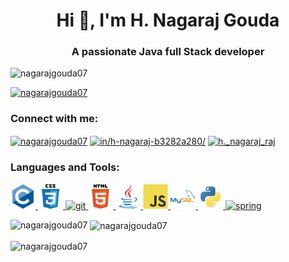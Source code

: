 <h1 align="center">Hi 👋, I'm H. Nagaraj Gouda</h1>
<h3 align="center">A passionate Java full Stack developer</h3>

<p align="left"> <img src="https://komarev.com/ghpvc/?username=nagarajgouda07&label=Profile%20views&color=0e75b6&style=flat" alt="nagarajgouda07" /> </p>

<p align="left"> <a href="https://twitter.com/nagarajgouda07" target="blank"><img src="https://img.shields.io/twitter/follow/nagarajgouda07?logo=twitter&style=for-the-badge" alt="nagarajgouda07" /></a> </p>

<h3 align="left">Connect with me:</h3>
<p align="left">
<a href="https://twitter.com/nagarajgouda07" target="blank"><img align="center" src="https://raw.githubusercontent.com/rahuldkjain/github-profile-readme-generator/master/src/images/icons/Social/twitter.svg" alt="nagarajgouda07" height="30" width="40" /></a>
<a href="https://linkedin.com/in/in/h-nagaraj-b3282a280/" target="blank"><img align="center" src="https://raw.githubusercontent.com/rahuldkjain/github-profile-readme-generator/master/src/images/icons/Social/linked-in-alt.svg" alt="in/h-nagaraj-b3282a280/" height="30" width="40" /></a>
<a href="https://instagram.com/h._nagaraj_raj" target="blank"><img align="center" src="https://raw.githubusercontent.com/rahuldkjain/github-profile-readme-generator/master/src/images/icons/Social/instagram.svg" alt="h._nagaraj_raj" height="30" width="40" /></a>
</p>

<h3 align="left">Languages and Tools:</h3>
<p align="left"> <a href="https://www.cprogramming.com/" target="_blank" rel="noreferrer"> <img src="https://raw.githubusercontent.com/devicons/devicon/master/icons/c/c-original.svg" alt="c" width="40" height="40"/> </a> <a href="https://www.w3schools.com/css/" target="_blank" rel="noreferrer"> <img src="https://raw.githubusercontent.com/devicons/devicon/master/icons/css3/css3-original-wordmark.svg" alt="css3" width="40" height="40"/> </a> <a href="https://git-scm.com/" target="_blank" rel="noreferrer"> <img src="https://www.vectorlogo.zone/logos/git-scm/git-scm-icon.svg" alt="git" width="40" height="40"/> </a> <a href="https://www.w3.org/html/" target="_blank" rel="noreferrer"> <img src="https://raw.githubusercontent.com/devicons/devicon/master/icons/html5/html5-original-wordmark.svg" alt="html5" width="40" height="40"/> </a> <a href="https://www.java.com" target="_blank" rel="noreferrer"> <img src="https://raw.githubusercontent.com/devicons/devicon/master/icons/java/java-original.svg" alt="java" width="40" height="40"/> </a> <a href="https://developer.mozilla.org/en-US/docs/Web/JavaScript" target="_blank" rel="noreferrer"> <img src="https://raw.githubusercontent.com/devicons/devicon/master/icons/javascript/javascript-original.svg" alt="javascript" width="40" height="40"/> </a> <a href="https://www.mysql.com/" target="_blank" rel="noreferrer"> <img src="https://raw.githubusercontent.com/devicons/devicon/master/icons/mysql/mysql-original-wordmark.svg" alt="mysql" width="40" height="40"/> </a> <a href="https://www.python.org" target="_blank" rel="noreferrer"> <img src="https://raw.githubusercontent.com/devicons/devicon/master/icons/python/python-original.svg" alt="python" width="40" height="40"/> </a> <a href="https://spring.io/" target="_blank" rel="noreferrer"> <img src="https://www.vectorlogo.zone/logos/springio/springio-icon.svg" alt="spring" width="40" height="40"/> </a> </p>

<p><img align="left" src="https://github-readme-stats.vercel.app/api/top-langs?username=nagarajgouda07&show_icons=true&locale=en&layout=compact" alt="nagarajgouda07" /></p>

<p>&nbsp;<img align="center" src="https://github-readme-stats.vercel.app/api?username=nagarajgouda07&show_icons=true&locale=en" alt="nagarajgouda07" /></p>

<p><img align="center" src="https://github-readme-streak-stats.herokuapp.com/?user=nagarajgouda07&" alt="nagarajgouda07" /></p>
